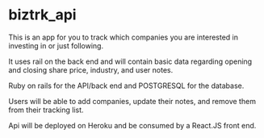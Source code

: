 # biztrk_api
This is an app for you to track which companies you are interested in investing in or just following.

It uses rail on the back end and will contain basic data regarding opening and closing share price, industry, and user notes.

Ruby on rails for the API/back end and POSTGRESQL for the database.

Users will be able to add companies, update their notes, and remove them from their tracking list.

Api will be deployed on Heroku and be consumed by a React.JS front end.
